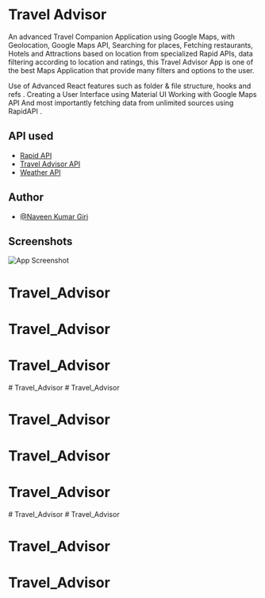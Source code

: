 
# Travel Advisor

An advanced Travel Companion Application using Google Maps, with Geolocation, Google Maps API, Searching for places, Fetching restaurants, Hotels and Attractions based on location from specialized Rapid APIs, data filtering according to location and ratings, this Travel Advisor App is one of the best Maps Application that provide many filters and options to the user.

Use of Advanced React features such as folder & file structure, hooks and refs
. Creating a User Interface using Material UI
Working with Google Maps API
And most importantly fetching data from unlimited sources using RapidAPI
.


## API used

 - [Rapid API](https://rapidapi.com/hub?utm_source=youtube.com%2FJavaScriptMastery&utm_medium=DevRel&utm_campaign=DevRel)
 - [Travel Advisor API](https://rapidapi.com/apidojo/api/travel-advisor?utm_source=youtube.com%2FJavaScriptMastery&utm_medium=DevRel&utm_campaign=DevRel)
 - [Weather API](https://rapidapi.com/category/Weather)


## Author

- [@Naveen Kumar Giri](https://github.com/blaze7frost)


## Screenshots

![App Screenshot](https://camo.githubusercontent.com/31b807036d43425ae2e7e591e6cf455794e44a23052bcb3915fa2e7bba444874/68747470733a2f2f692e6962622e636f2f71706832635a6e2f696d6167652e706e6767)



# Travel_Advisor
# Travel_Advisor
# Travel_Advisor
#   T r a v e l _ A d v i s o r  
 # Travel_Advisor
# Travel_Advisor
# Travel_Advisor
# Travel_Advisor
#   T r a v e l _ A d v i s o r  
 # Travel_Advisor
# Travel_Advisor
# Travel_Advisor
